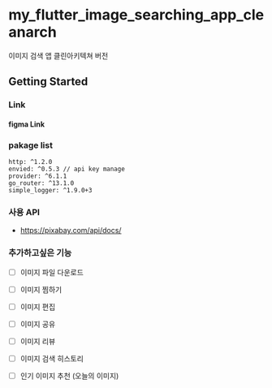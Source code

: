# my_flutter_image_searching_app_cleanarch

이미지 검색 앱 클린아키텍쳐 버전

## Getting Started

### Link

#### figma Link

### pakage list
```
http: ^1.2.0
envied: ^0.5.3 // api key manage
provider: ^6.1.1
go_router: ^13.1.0
simple_logger: ^1.9.0+3
```

### 사용 API
- https://pixabay.com/api/docs/

### 추가하고싶은 기능
- [ ] 이미지 파일 다운로드
- [ ] 이미지 찜하기
- [ ] 이미지 편집
- [ ] 이미지 공유
- [ ] 이미지 리뷰
- [ ] 이미지 검색 히스토리
- [ ] 인기 이미지 추천 (오늘의 이미지)

